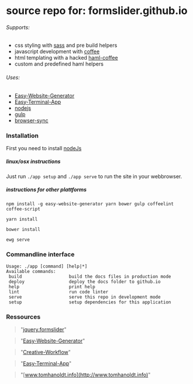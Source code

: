 # source repo for: formslider.github.io

###### Supports:
  * css styling with [sass](http://sass-lang.com/documentation/file.SASS_REFERENCE.html) and pre build helpers
  * javascript development with [coffee](http://coffeescript.org/)
  * html templating with a hacked [haml-coffee](https://github.com/easy-website-generator/haml-coffee)
  * custom and predefined haml helpers

###### Uses:
  * [Easy-Website-Generator](https://github.com/easy-website-generator/)
  * [Easy-Terminal-App](https://github.com/creative-workflow/easy-terminal-app)
  * [nodejs](https://nodejs.org/en/)
  * [gulp](https://github.com/gulpjs/gulp)
  * [browser-sync](https://browsersync.io/)


### Installation
First you need to install [nodeJs](https://nodejs.org/en/download/)

##### linux/osx instructions
Just run `./app setup` and `./app serve` to run the site in your webbrowser.

##### instructions for other plattforms
```
npm install -g easy-website-generator yarn bower gulp coffeelint coffee-script

yarn install

bower install

ewg serve
```

### Commandline interface
```
Usage: ./app [command] [help|*]
Available commands:
 build                  build the docs files in production mode
 deploy                 deploy the docs folder to github.io
 help                   print help
 lint                   run code linter
 serve                  serve this repo in development mode
 setup                  setup dependencies for this application
```

### Ressources
> "[jquery.formslider](https://github.com/formslider/jquery.formslider/)"

> "[Easy-Website-Generator](https://github.com/easy-website-generator/)"

> "[Creative-Workflow](http://www.creative-workflow.berlin/company.html)"

> "[Easy-Terminal-App](https://github.com/creative-workflow/easy-terminal-app)"

> "[www.tomhanoldt.info](http://www.tomhanoldt.info)"
